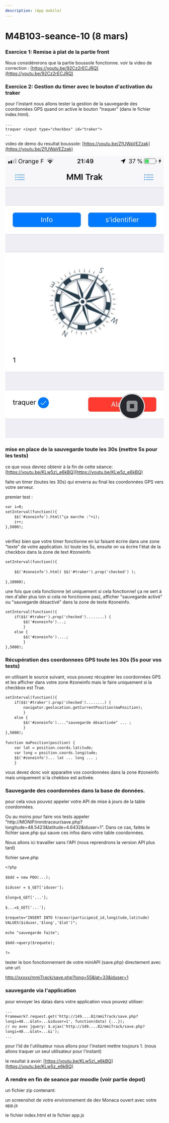 ```yaml
---
description: (App mobile)
---
```


# M4B103-seance-10 \(8 mars\)

### Exercice 1: Remise à plat de la partie front

Nous considérerons que la partie boussole fonctionne. voir la video de correction : [https://youtu.be/92Cz2rECJRQ](https://youtu.be/92Cz2rECJRQ)

### Exercice 2: Gestion du timer avec le bouton d'activation du traker

pour l'instant nous allons tester la gestion de la sauvegarde des coordonnées GPS quand on active le bouton "traquer" \(dans le fichier index.html\). 

```text
...
traquer <input type="checkbox" id="traker"> 
...
```

video de demo du resultat boussole: [https://youtu.be/ZfUWaVEZzak](https://youtu.be/ZfUWaVEZzak)

![](.gitbook/assets/img_8922.jpg)

### mise en place de la sauvegarde toute les 30s \(mettre 5s pour les tests\)

ce que vous devrez obtenir à la fin de cette séance: [https://youtu.be/KLw5z\_e6kBQ](https://youtu.be/KLw5z_e6kBQ)

faite un timer \(toutes les 30s\) qui enverra au final les coordonnées GPS vers votre serveur.

premier test :

```text
var i=0;
setInterval(function(){
    $$('#zoneinfo').html("ça marche :"+i);
    i++;
},5000);


```

vérifiez bien que votre timer fonctionne en lui faisant écrire dans une zone "texte" de votre application. Ici toute les 5s, ensuite on va écrire l'état de la checkbox dans la zone de text \#zoneinfo

```text
setInterval(function(){

    $$('#zoneinfo').html( $$('#traker').prop('checked') );

},10000);
```

une fois que cela fonctionne \(et uniquement si cela fonctionne! ça ne sert à rien d'aller plus loin si cela ne fonctionne pas\), afficher "sauvegarde activé" ou "sauvegarde désactivé" dans la zone de texte \#zoneinfo.

```text
setInterval(function(){
    if($$('#traker').prop('checked')........) {
        $$('#zoneinfo')...;
        }
    else {
        $$('#zoneinfo')....;
        }
},5000);
```

### Récupération des coordonnees GPS toute les 30s \(5s pour vos tests\)

en utilisant le source suivant, vous pouvez récupérer les coordonnées GPS et les afficher dans votre zone \#zoneinfo mais le faire uniquement si la checkbox est True.

```text
setInterval(function(){
    if($$('#traker').prop('checked')........) {
        navigator.geolocation.getCurrentPosition(maPosition);
        }
    else {
        $$('#zoneinfo')...."sauvegarde désactivée" ... ;
        }
},5000);

function maPosition(position) {
    var lat = position.coords.latitude;
    var long = position.coords.longitude;
    $$('#zoneinfo')... lat ... long ... ;
    }
```

vous devez donc voir apparaitre vos coordonnées dans la zone \#zoneinfo mais uniquement si la chekbox est activée.

### Sauvegarde des coordonnées dans la base de données.

pour cela vous pouvez appeler votre API de mise à jours de la table coordonnées. 

Ou au moins pour faire vos tests appeler "http://MONIP/mmitraceur/save.php?longitude=48.5423&latitude=4.6432&iduser=1". Dans ce cas, faites le fichier save.php qui sauve ces infos dans votre table coordonnées. 

Nous allons ici travailler sans l'API \(nous reprendrons la version API plus tard\)

fichier save.php

```text
<?php

$bdd = new PDO(...);

$iduser = $_GET['iduser'];

$long=$_GET['...'];

$...=$_GET['...'];

$requete="INSERT INTO traceur(participeid_id,longitude,latitude) VALUES($iduser,'$long','$lat')";

echo "sauvegarde faite";

$bdd->query($requete);

?>
```

tester le bon fonctionnement de votre miniAPI \(save.php\) directement avec une url:

[http://xxxxx/mmiTrack/save.php?long=55&lat=33&iduser=1](http://149.91.88.82/fabrice/mobile/mmiTrack/save.php?long=55&lat=33&iduser=1)

### sauvegarde via l'application

pour envoyer les datas dans votre application vous pouvez utiliser:

```text
...
Framework7.request.get('http://149....82/mmiTrack/save.php?longi=48...&lat=...&iduser=1', function(data) {...});
// ou avec jquery: $.ajax('http://149....82/mmiTrack/save.php?longi=48...&lat=...&i');
...
```

pour l'Id de l'utilisateur nous allons pour l'instant mettre toujours 1. \(nous allons traquer un seul utilisateur pour l'instant\)

le resultat à avoir: [https://youtu.be/KLw5z\_e6kBQ](https://youtu.be/KLw5z_e6kBQ)

### A rendre en fin de seance par moodle \(voir partie depot\)

un fichier zip contenant:

un screenshot de votre environnement de dev Monaca ouvert avec votre app.js

le fichier index.html et le fichier app.js


